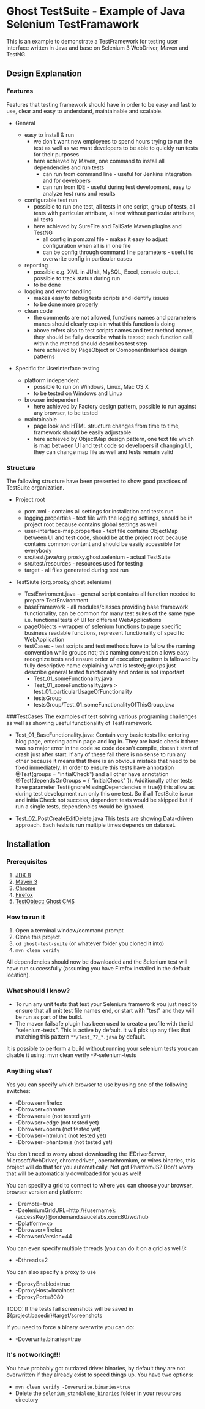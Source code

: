 Ghost TestSuite - Example of Java Selenium TestFramawork
=======================

This is an example to demonstrate a TestFramework for testing user interface written in Java and base on Selenium 3 WebDriver, Maven and TestNG.

## Design Explanation

### Features
Features that testing framework should have in order to be easy and fast to use, clear and easy to understand, maintainable and scalable.

* General
  * easy to install & run
    - we don't want new employees to spend hours trying to run the test as well as we want developers to be able to quickly run tests for their purposes
    - here achieved by Maven, one command to install all dependencies and run tests
      - can run from command line - useful for Jenkins integration and for developers
      - can run from IDE - useful during test development, easy to analyze test runs and results 
  * configurable test run 
    - possible to run one test, all tests in one script, group of tests, all tests with particular attribute, all test without particular attribute, all tests
    - here achieved by SureFire and FailSafe Maven plugins and TestNG
      - all config in pom.xml file - makes it easy to adjust configuration when all is in one file
      - can be config through command line parameters - useful to overwrite config in particular cases
  * reporting 
    - possible e.g. XML in JUnit, MySQL, Excel, console output, possible to track status during run
    - to be done
  * logging and error handling 
    - makes easy to debug tests scripts and identify issues
    - to be done more properly
  * clean code 
    - the comments are not allowed, functions names and parameters manes should clearly explain what this function is doing
    - above refers also to test scripts names and test method names, they should be fully describe what is tested; each function call within the method should describes test step
    - here achieved by PageObject or ComopnentInterface design patterns 
  
* Specific for UserInterface testing
  * platform independent 
    - possible to run on Windows, Linux, Mac OS X
    - to be tested on Windows and Linux
  * browser independent
    - here achieved by Factory design pattern, possible to run against any browser, to be tested
  * maintainable 
    - page look and HTML structure changes from time to time, framework should be easily adjustable
    - here achieved by ObjectMap design pattern, one text file which is map between UI and test code so developers if changing UI, they can change map file as well and tests remain valid

### Structure
The fallowing structure have been presented to show good practices of TestSuite organization.

* Project root
  * pom.xml - contains all settings for installation and tests run
  * logging.properties - text file with the logging settings, should be in project root because contains global settings as well
  * user-interface-map.properties - text file contains ObjectMap between UI and test code, should be at the project root because contains common content and should be easily accessible for everybody
  * src/test/java/org.prosky.ghost.selenium - actual TestSuite
  * src/test/resources - resources used for testing
  * target - all files generated during test run
 
* TestSiute (org.prosky.ghost.selenium)
  * TestEnviroment.java - general script contains all function needed to prepare TestEnvironment
  * baseFramework - all modules/classes providing base framework functionality, can be common for many test suites of the same type i.e. functional tests of UI for different WebApplications
  * pageObjects - wrapper of selenium functions to page specific business readable functions, represent  functionality of specific WebApplication
  * testCases - test scripts and test methods have to fallow the naming convention while groups not; this naming convention allows easy recognize tests and ensure order of execution; pattern is fallowed by fully descriptive name explaining what is tested; groups just describe general tested functionality and order is not important
    * Test_01_someFunctionality.java
    * Test_01_someFunctionality.java > test_01_particularUsageOfFunctionality
    * testsGroup
    * testsGroup/Test_01_someFunctionalityOfThisGroup.java
    
###TestCases
The examples of test solving various programing challenges as well as showing useful functionality of TestFramework.

* Test_01_BaseFunctionality.java: 
    Contain very basic tests like entering blog page, entering admin page and log in. They are basic check it there was no major error in the code so code doesn't compile, doesn't start of crash just after start. If any of these fail there is no sense to run any other because it means that there is an obvious mistake that need to be fixed immediately. In order to ensure this tests have annotation @Test(groups = "initialCheck") and all other have annotation @Test(dependsOnGroups = { "initialCheck" }). Additionally other tests have parameter Test(ignoreMissingDependencies = true}) this allow as during test development run only this one test. So if all TestSuite is run and initialCheck not success, dependent tests would be skipped but if run a single tests, dependencies would be ignored.

* Test_02_PostCreateEditDelete.java
    This tests are showing Data-driven approach. Each tests is run multiple times depends on data set.


## Installation

### Prerequisites

1. [JDK 8](http://www.oracle.com/technetwork/java/javase/downloads/index.html)
2. [Maven 3](https://maven.apache.org/download.cgi)
3. [Chrome](https://www.google.com/chrome/browser/desktop/index.html)
4. [Firefox](https://www.mozilla.org/en-US/firefox/new/)
5. [TestObject: Ghost CMS](https://github.com/prosky-pmaj/ghost-cms)

### How to run it

1. Open a terminal window/command prompt
2. Clone this project.
3. `cd ghost-test-suite` (or whatever folder you cloned it into)
4. `mvn clean verify`

All dependencies should now be downloaded and the Selenium test will have run successfully (assuming you have Firefox installed in the default location).

### What should I know?

- To run any unit tests that test your Selenium framework you just need to ensure that all unit test file names end, or start with "test" and they will be run as part of the build.
- The maven failsafe plugin has been used to create a profile with the id "selenium-tests".  This is active by default. It will pick up any files that matching this pattern `**/Test_??_*.java` by default.

It is possible to perform a build without running your selenium tests you can disable it using:
		mvn clean verify -P-selenium-tests

### Anything else?

Yes you can specify which browser to use by using one of the following switches:

- -Dbrowser=firefox
- -Dbrowser=chrome
- -Dbrowser=ie (not tested yet)
- -Dbrowser=edge (not tested yet)
- -Dbrowser=opera (not tested yet)
- -Dbrowser=htmlunit (not tested yet)
- -Dbrowser=phantomjs (not tested yet)

You don't need to worry about downloading the IEDriverServer, MicrosoftWebDriver, chromedriver , operachromium, or wires binaries, this project will do that for you automatically. Not got PhantomJS? Don't worry that will be automatically downloaded for you as well!

You can specify a grid to connect to where you can choose your browser, browser version and platform:

- -Dremote=true 
- -DseleniumGridURL=http://{username}:{accessKey}@ondemand.saucelabs.com:80/wd/hub 
- -Dplatform=xp 
- -Dbrowser=firefox 
- -DbrowserVersion=44

You can even specify multiple threads (you can do it on a grid as well!):

- -Dthreads=2

You can also specify a proxy to use

- -DproxyEnabled=true
- -DproxyHost=localhost
- -DproxyPort=8080

TODO: If the tests fail screenshots will be saved in ${project.basedir}/target/screenshots

If you need to force a binary overwrite you can do:

- -Doverwrite.binaries=true


### It's not working!!!

You have probably got outdated driver binaries, by default they are not overwritten if they already exist to speed things up.  You have two options:

- `mvn clean verify -Doverwrite.binaries=true`
- Delete the `selenium_standalone_binaries` folder in your resources directory

